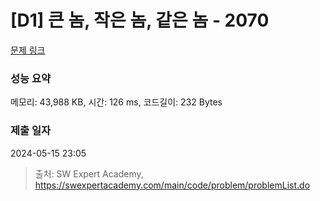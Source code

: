 # [D1] 큰 놈, 작은 놈, 같은 놈 - 2070 

[문제 링크](https://swexpertacademy.com/main/code/problem/problemDetail.do?contestProbId=AV5QQ6qqA40DFAUq) 

### 성능 요약

메모리: 43,988 KB, 시간: 126 ms, 코드길이: 232 Bytes

### 제출 일자

2024-05-15 23:05



> 출처: SW Expert Academy, https://swexpertacademy.com/main/code/problem/problemList.do